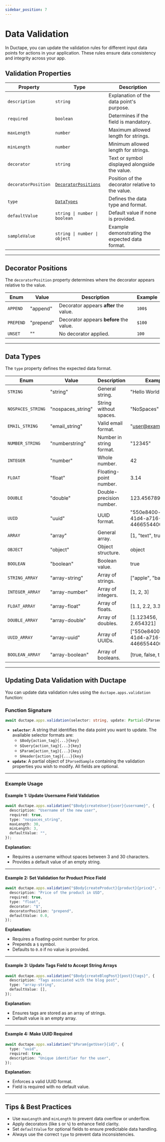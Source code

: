 ```yaml
---
sidebar_position: 7 
---
```

# Data Validation

In Ductape, you can update the validation rules for different input data points for actions in your application. These rules ensure data consistency and integrity across your app.


## **Validation Properties**

| **Property**        | **Type**                           | **Description**                                                |
|---------------------|------------------------------------|----------------------------------------------------------------|
| `description`       | `string`                           | Explanation of the data point's purpose.                       |
| `required`          | `boolean`                          | Determines if the field is mandatory.                          |
| `maxLength`         | `number`                           | Maximum allowed length for strings.                            |
| `minLength`         | `number`                           | Minimum allowed length for strings.                            |
| `decorator`         | `string`                           | Text or symbol displayed alongside the value.                  |
| `decoratorPosition` | [`DecoratorPositions`](#decorator-positions) | Position of the decorator relative to the value.              |
| `type`              | [`DataTypes`](#data-types)         | Defines the data type and format.                              |
| `defaultValue`      | `string \| number \| boolean`       | Default value if none is provided.                             |
| `sampleValue`       | `string \| number \| object`       | Example demonstrating the expected data format.                |


---

## **Decorator Positions**

The `decoratorPosition` property determines where the decorator appears relative to the value.

| **Enum**  | **Value**   | **Description**                     | **Example** |
|-----------|-------------|-------------------------------------|-------------|
| `APPEND`  | "append"    | Decorator appears **after** the value. | `100$`      |
| `PREPEND` | "prepend"   | Decorator appears **before** the value. | `$100`      |
| `UNSET`   | ""          | No decorator applied.                | `100`       |

---

## **Data Types**

The `type` property defines the expected data format.

| **Enum**              | **Value**        | **Description**            | **Example**                          |
|-----------------------|------------------|----------------------------|--------------------------------------|
| `STRING`              | "string"         | General string.             | "Hello World"                       |
| `NOSPACES_STRING`     | "nospaces_string"| String without spaces.     | "NoSpaces"                          |
| `EMAIL_STRING`        | "email_string"   | Valid email format.        | "user@example.com"                  |
| `NUMBER_STRING`       | "numberstring"   | Number in string format.   | "12345"                             |
| `INTEGER`             | "number"         | Whole number.              | 42                                   |
| `FLOAT`               | "float"          | Floating-point number.     | 3.14                                 |
| `DOUBLE`              | "double"         | Double-precision number.   | 123.456789                           |
| `UUID`                | "uuid"           | UUID format.               | "550e8400-e29b-41d4-a716-446655440000" |
| `ARRAY`               | "array"          | General array.             | [1, "text", true]                    |
| `OBJECT`              | "object"         | Object structure.          |  object                              |
| `BOOLEAN`             | "boolean"        | Boolean value.             | true                                 |
| `STRING_ARRAY`        | "array-string"   | Array of strings.          | ["apple", "banana"]                 |
| `INTEGER_ARRAY`       | "array-number"   | Array of integers.         | [1, 2, 3]                            |
| `FLOAT_ARRAY`         | "array-float"    | Array of floats.           | [1.1, 2.2, 3.3]                      |
| `DOUBLE_ARRAY`        | "array-double"   | Array of doubles.          | [1.123456, 2.654321]                 |
| `UUID_ARRAY`          | "array-uuid"     | Array of UUIDs.            | ["550e8400-e29b-41d4-a716-446655440000"] |
| `BOOLEAN_ARRAY`       | "array-boolean"  | Array of booleans.         | [true, false, true]                  |

---

## **Updating Data Validation with Ductape**

You can update data validation rules using the `ductape.apps.validation` function:

### **Function Signature**

```ts
await ductape.apps.validation(selector: string, update: Partial<IParsedSample>);
```

- **`selector`**: A string that identifies the data point you want to update. The available selector formats are:
  - `$Body{action_tag}{...}{key}`  
  - `$Query{action_tag}{...}{key}`  
  - `$Param{action_tag}{...}{key}`  
  - `$Header{action_tag}{...}{key}`  
- **`update`**: A partial object of `IParsedSample` containing the validation properties you wish to modify. All fields are optional.  

---

### **Example Usage**

#### **Example 1: Update Username Field Validation**

```ts
await ductape.apps.validation("$Body{createUser}{user}{username}", {
  description: "Username of the new user",
  required: true,
  type: "nospaces_string",
  maxLength: 30,
  minLength: 3,
  defaultValue: "",
});
```

**Explanation:**  
- Requires a username without spaces between 3 and 30 characters.  
- Provides a default value of an empty string.  

---

#### **Example 2: Set Validation for Product Price Field**

```ts
await ductape.apps.validation("$Body{createProduct}{product}{price}", {
  description: "Price of the product in USD",
  required: true,
  type: "float",
  decorator: "$",
  decoratorPosition: "prepend",
  defaultValue: 0.0,
});
```

**Explanation:**  
- Requires a floating-point number for price.  
- Prepends a `$` symbol.  
- Defaults to `0.0` if no value is provided.  

---

#### **Example 3: Update Tags Field to Accept String Arrays**

```ts
await ductape.apps.validation("$Body{createBlogPost}{post}{tags}", {
  description: "Tags associated with the blog post",
  type: "array-string",
  defaultValue: [],
});
```

**Explanation:**  
- Ensures tags are stored as an array of strings.  
- Default value is an empty array.  

---

#### **Example 4: Make UUID Required**

```ts
await ductape.apps.validation("$Param{getUser}{id}", {
  type: "uuid",
  required: true,
  description: "Unique identifier for the user",
});
```

**Explanation:**  
- Enforces a valid UUID format.  
- Field is required with no default value.  

---

## **Tips & Best Practices**  
- Use `maxLength` and `minLength` to prevent data overflow or underflow.  
- Apply decorators (like `$` or `%`) to enhance field clarity.  
- Set `defaultValue` for optional fields to ensure predictable data handling.  
- Always use the correct `type` to prevent data inconsistencies.  

